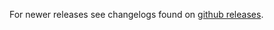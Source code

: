 For newer releases see changelogs found on [github releases](https://github.com/ezsystems/ezpublish-legacy/releases).

